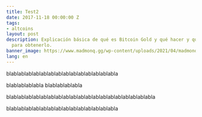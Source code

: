 ```yaml
---
title: Test2
date: 2017-11-18 00:00:00 Z
tags:
- altcoins
layout: post
description: Explicación básica de qué es Bitcoin Gold y qué hacer y que no hacer
  para obtenerlo.
banner_image: https://www.madmonq.gg/wp-content/uploads/2021/04/madmonq_blast_vizual_blog.png
lang: en
---
```


blablablablablablablablablablablablablablabla

blablablablabla
blablablablabla


blablablablablablablablablablablablablablablablablablablabla

blablablablablablablablablablablablablablabla